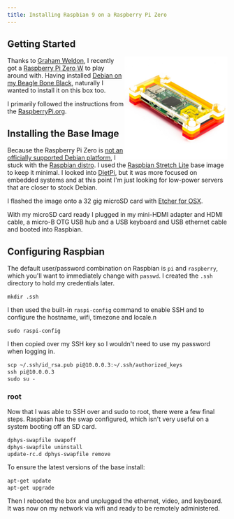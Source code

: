 ```yaml
---
title: Installing Raspbian 9 on a Raspberry Pi Zero
---
```


## Getting Started

<a href="https://shop.pimoroni.com/products/raspberry-pi-zero-w"><img src="/assets/Pibow_Zero_ver_1.3_1_of_3_1024x1024.JPG" alt="Raspberry Pi Zero W" width="235" height="235" align="right" /></a>

Thanks to [Graham Weldon](https://grahamweldon.com/), I recently got a [Raspberry Pi Zero W](https://shop.pimoroni.com/products/raspberry-pi-zero-w) to play around with. Having installed [Debian on my Beagle Bone Black](/2019/01/29/installing-debian-9-7-on-a-beaglebone-black), naturally I wanted to install it on this box too.

I primarily followed the instructions from the [RaspberryPi.org](https://projects.raspberrypi.org/en/projects/raspberry-pi-setting-up).

## Installing the Base Image

Because the Raspberry Pi Zero is [not an officially supported Debian platform](https://wiki.debian.org/RaspberryPi), I stuck with the [Raspbian distro](https://www.raspberrypi.org/downloads/raspbian/). I used the [Raspbian Stretch Lite](https://www.raspberrypi.org/downloads/raspbian/) base image to keep it minimal. I looked into [DietPi](https://dietpi.com), but it was more focused on embedded systems and at this point I'm just looking for low-power servers that are closer to stock Debian.

I flashed the image onto a 32 gig microSD card with [Etcher for OSX](https://www.etcher.io/).

With my microSD card ready I plugged in my mini-HDMI adapter and HDMI cable, a micro-B OTG USB hub and a USB keyboard and USB ethernet cable and booted into Raspbian.

## Configuring Raspbian

The default user/password combination on Raspbian is `pi` and `raspberry`, which you'll want to immediately change with `passwd`. I created the `.ssh` directory to hold my credentials later.

    mkdir .ssh

I then used the built-in `raspi-config` command to enable SSH and to configure the hostname, wifi, timezone and locale.n

    sudo raspi-config

I then copied over my SSH key so I wouldn't need to use my password when logging in.

    scp ~/.ssh/id_rsa.pub pi@10.0.0.3:~/.ssh/authorized_keys
    ssh pi@10.0.0.3
    sudo su -

### root

Now that I was able to SSH over and sudo to root, there were a few final steps. Raspbian has the swap configured, which isn't very useful on a system booting off an SD card.

    dphys-swapfile swapoff
    dphys-swapfile uninstall
    update-rc.d dphys-swapfile remove

To ensure the latest versions of the base install:

    apt-get update
    apt-get upgrade

Then I rebooted the box and unplugged the ethernet, video, and keyboard. It was now on my network via wifi and ready to be remotely administered.
